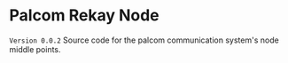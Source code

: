 # Palcom Rekay Node
`Version 0.0.2`
Source code for the palcom communication system's node middle points.
